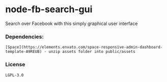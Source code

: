 # node-fb-search-gui
Search over Facebook with this simply graphical user interface

### Dependencies:
```
[Space](https://elements.envato.com/space-responsive-admin-dashboard-template-A9REUB) - unzip assets folder into public/assets
```

### License
```
LGPL-3.0
```
